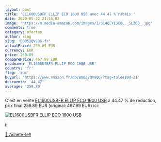 ```yaml
---
layout: post
title: 'EL1600USBFR ELLIP ECO 1600 USB avec 44.47 % rabais '
date: 2020-05-22 21:56:02
image: 'https://m.media-amazon.com/images/I/314QEYI3C0L._SL200_.jpg'
comments: true
category: ofertas
author: ring
slug: 'B0052QV9QG-fr'
actualPrice: 259.89 EUR
currency: EUR
price: 259.89
comparePrice: 467.99 EUR
prodname: 'EL1600USBFR ELLIP ECO 1600 USB'
country: 'fr'
flag: '🇫🇷'
buyurl: 'https://www.amazon.fr/dp/B0052QV9QG/?tag=tolees0d-21'
descuento: '44.47'
average: '259.89'
---
```


C'est en vente [EL1600USBFR ELLIP ECO 1600 USB](https://www.amazon.fr/dp/B0052QV9QG/?tag=tolees0d-21)  à  44.47 % de réduction, prix final  259.89 EUR (original: 467.99 EUR) ici:

[![EL1600USBFR ELLIP ECO 1600 USB](https://m.media-amazon.com/images/I/314QEYI3C0L._SL200_.jpg)](https://www.amazon.fr/dp/B0052QV9QG/?tag=tolees0d-21)

ℹ️:


[🛒 Achète-le!!](https://www.amazon.fr/dp/B0052QV9QG/?tag=tolees0d-21)
